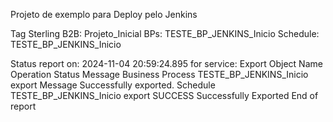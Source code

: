 Projeto de exemplo para Deploy pelo Jenkins

Tag Sterling B2B: Projeto_Inicial
	  BPs: TESTE_BP_JENKINS_Inicio
	  Schedule: TESTE_BP_JENKINS_Inicio


Status report on: 2024-11-04 20:59:24.895 for service: Export
Object	Name	Operation	Status	Message
Business Process	TESTE_BP_JENKINS_Inicio	export	Message	Successfully exported.
Schedule	TESTE_BP_JENKINS_Inicio	export	SUCCESS	Successfully Exported
End of report



	
	
